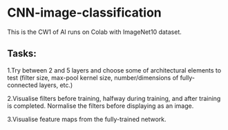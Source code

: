 # CNN-image-classification
This is the CW1 of AI runs on Colab with ImageNet10 dataset.

## Tasks:

1.Try between 2 and 5 layers and choose some of architectural elements to test (filter size, max-pool kernel size, number/dimensions of fully-connected layers, etc.)

2.Visualise filters before training, halfway during training, and after training is completed. Normalise the filters before   displaying as an image.

3.Visualise feature maps from the fully-trained network.
